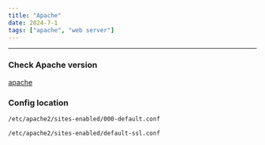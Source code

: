 ```yaml
---
title: "Apache"
date: 2024-7-1
tags: ["apache", "web server"]
---
```


---
### Check Apache version

[apache](https://packages.ubuntu.com/search?keywords=apache2)

### Config location

```bash
/etc/apache2/sites-enabled/000-default.conf
```

```bash
/etc/apache2/sites-enabled/default-ssl.conf
```

<br>
